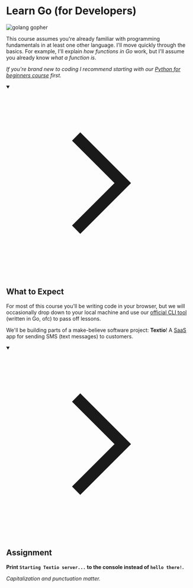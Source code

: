 <h1>Learn Go (for Developers)</h1>
<p><img src="https://go.dev/blog/gopher/header.jpg" alt="golang gopher"></p>
<p>This course assumes you're already familiar with programming fundamentals in at least one other language. I'll move quickly through the basics. For example, I'll explain <em>how functions in Go</em> work, but I'll assume you already know <em>what a function is</em>.</p>
<p><em>If you're brand new to coding I recommend starting with our <a href="https://boot.dev/courses/learn-python" target="_blank" rel="noopener nofollow">Python for beginners course</a> first.</em></p>
<details open="">
<summary>

<svg class="details-icon" xmlns="http://www.w3.org/2000/svg" fill="none" viewBox="0 0 24 24" stroke-width="1.5" stroke="currentColor">
  <path d="m9 18 6-6-6-6"></path>
</svg>
<h2>What to Expect</h2>
</summary>
<p>For most of this course you'll be writing code in your browser, but we will occasionally drop down to your local machine and use our <a href="https://github.com/bootdotdev/bootdev" target="_blank" rel="noopener nofollow">official CLI tool</a> (written in Go, ofc) to pass off lessons.</p>
<p>We'll be building parts of a make-believe software project: <strong>Textio</strong>! A <a href="https://www.salesforce.com/saas/" target="_blank" rel="noopener nofollow">SaaS</a> app for sending SMS (text messages) to customers.</p>
</details>
<details open="">
<summary>

<svg class="details-icon" xmlns="http://www.w3.org/2000/svg" fill="none" viewBox="0 0 24 24" stroke-width="1.5" stroke="currentColor">
  <path d="m9 18 6-6-6-6"></path>
</svg>
<h2>Assignment</h2>
</summary>
<p><strong>Print <code>Starting Textio server...</code> to the console instead of <code>hello there!</code>.</strong></p>
<p><em>Capitalization and punctuation matter.</em></p>
</details>
